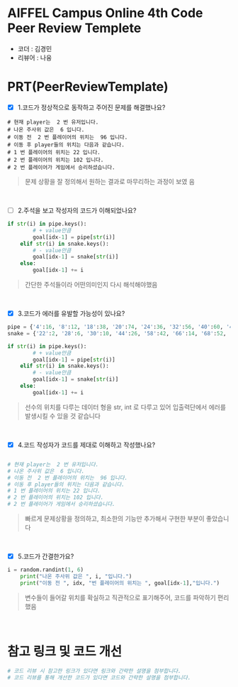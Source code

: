 # AIFFEL Campus Online 4th Code Peer Review Templete
- 코더 : 김경민
- 리뷰어 : 나융


# PRT(PeerReviewTemplate)
- [x] 1.코드가 정상적으로 동작하고 주어진 문제를 해결했나요?
```
# 현재 player는  2 번 유저입니다.
# 나온 주사위 값은  6 입니다.
# 이동 전  2 번 플레이어의 위치는  96 입니다.
# 이동 후 player들의 위치는 다음과 같습니다.
# 1 번 플레이어의 위치는 22 입니다.
# 2 번 플레이어의 위치는 102 입니다.
# 2 번 플레이어가 게임에서 승리하셨습니다.
```
> 문제 상황을 잘 정의해서 원하는 결과로 마무리하는 과정이 보였
음

</br>

- [ ] 2.주석을 보고 작성자의 코드가 이해되었나요?
```python
if str(i) in pipe.keys():
        # + value만큼
        goal[idx-1] = pipe[str(i)]
    elif str(i) in snake.keys():
        # - value만큼
        goal[idx-1] = snake[str(i)]
    else:
        goal[idx-1] += i
```
> 간단한 주석들이라 어떤의미인지 다시 해석해야했음


</br>


- [x] 3.코드가 에러를 유발할 가능성이 있나요?
```python
pipe = {'4':16, '8':12, '18':38, '20':74, '24':36, '32':56, '40':60, '48':54, '70':88, '76':86, '80':100, '90':92}
snake = {'22':2, '28':6, '30':10, '44':26, '58':42, '66':14, '68':52, '72':50, '84':62, '94':64, '96':82, '98':78}
```
```python
if str(i) in pipe.keys():
        # + value만큼
        goal[idx-1] = pipe[str(i)]
    elif str(i) in snake.keys():
        # - value만큼
        goal[idx-1] = snake[str(i)]
    else:
        goal[idx-1] += i
```
> 선수의 위치를 다루는 데이터 형을 str, int 로 다루고 있어 입출력단에서 에러를 발생시킬 수 있을 것 같습니다
 

</br>

- [x] 4.코드 작성자가 코드를 제대로 이해하고 작성했나요?
```python

# 현재 player는  2 번 유저입니다.
# 나온 주사위 값은  6 입니다.
# 이동 전  2 번 플레이어의 위치는  96 입니다.
# 이동 후 player들의 위치는 다음과 같습니다.
# 1 번 플레이어의 위치는 22 입니다.
# 2 번 플레이어의 위치는 102 입니다.
# 2 번 플레이어가 게임에서 승리하셨습니다.
```
> 빠르게 문제상황을 정의하고, 최소한의 기능만 추가해서 구현한 부분이 좋았습니다


</br>

- [x] 5.코드가 간결한가요?
```python
i = random.randint(1, 6)
    print("나온 주사위 값은 ", i, "입니다.")
    print("이동 전 ", idx, "번 플레이어의 위치는 ", goal[idx-1],"입니다.")
```
> 변수들이 들어갈 위치를 확실하고 직관적으로 표기해주어, 코드를 파악하기 편리했음


</br>


# 참고 링크 및 코드 개선
```python
# 코드 리뷰 시 참고한 링크가 있다면 링크와 간략한 설명을 첨부합니다.
# 코드 리뷰를 통해 개선한 코드가 있다면 코드와 간략한 설명을 첨부합니다.
```
